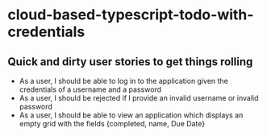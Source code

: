 # cloud-based-typescript-todo-with-credentials

## Quick and dirty user stories to get things rolling

* As a user, I should be able to log in to the application given the credentials of a username and a password
* As a user, I should be rejected if I provide an invalid username or invalid password
* As a user, I should be able to view an application which displays an empty grid with the fields {completed, name, Due Date}
